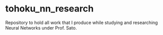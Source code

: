 # tohoku_nn_research
Repository to hold all work that I produce while studying and researching Neural Networks under Prof. Sato.
